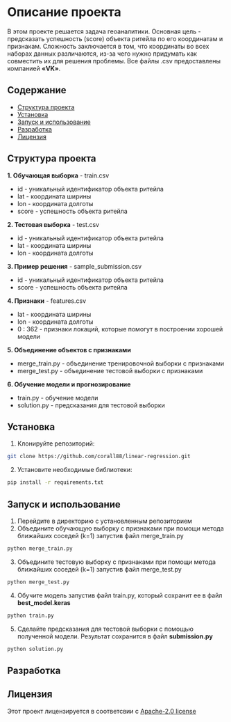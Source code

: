 # Описание проекта
В этом проекте решается задача геоаналитики. 
Основная цель - предсказать успешность (score) объекта ритейла по его координатам и признакам. Сложность заключается в том, что координаты во всех наборах данных различаются, из-за чего нужно придумать как совместить их для решения проблемы. Все файлы .csv предоставлены компанией **«VK»**.  


## Содержание
- [Структура проекта](#структура-проекта)
- [Установка](#установка)
- [Запуск и использование](#запуск-и-использование)
- [Разработка](#разработка)
- [Лицензия](#лицензия)


## Структура проекта
**1. Обучающая выборка** - train.csv
- id - уникальный идентификатор объекта ритейла
- lat - координата ширины
- lon - координата долготы
- score - успешность объекта ритейла


**2. Тестовая выборка** - test.csv
- id - уникальный идентификатор объекта ритейла
- lat - координата ширины
- lon - координата долготы


**3. Пример решения** - sample_submission.csv
- id - уникальный идентификатор объекта ритейла
- score - успешность объекта ритейла


**4. Признаки** - features.csv
- lat - координата ширины
- lon - координата долготы
- 0 : 362 - признаки локаций, которые помогут в построении хорошей модели


**5. Объединение объектов с признаками**
- merge_train.py - объединение тренировочной выборки с признаками
- merge_test.py - объединение тестовой выборки с признаками


**6. Обучение модели и прогнозирование**
- train.py - обучение модели
- solution.py - предсказания для тестовой выборки


## Установка
1. Клонируйте репозиторий:
```sh
git clone https://github.com/corall88/linear-regression.git
```

2. Установите необходимые библиотеки:
```sh
pip install -r requirements.txt
```


## Запуск и использование
1. Перейдите в директорию с установленным репозиторием
2. Объедините обучающую выборку с признаками при помощи метода ближайших соседей (k=1) запустив файл merge_train.py
```sh
python merge_train.py
```
3. Объедините тестовую выборку с признаками при помощи метода ближайших соседей (k=1) запустив файл merge_test.py
```sh
python merge_test.py
```
4. Обучите модель запустив файл train.py, который сохранит ее в файл **best_model.keras**
```sh
python train.py
```
5. Сделайте предсказания для тестовой выборки с помощью полученной модели. Результат сохранится в файл **submission.py**
```sh
python solution.py
```


## Разработка


## Лицензия
Этот проект лицензируется в соответсвии с [Apache-2.0 license](https://www.apache.org/licenses/LICENSE-2.0)
